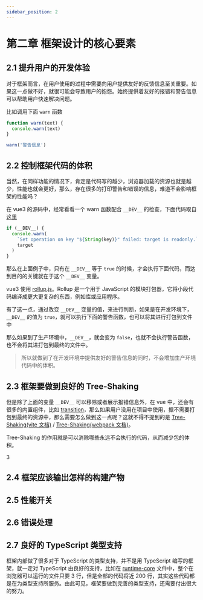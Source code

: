 ```yaml
---
sidebar_position: 2
---
```


# 第二章 框架设计的核心要素

## 2.1 提升用户的开发体验

对于框架而言，在用户使用的过程中需要向用户提供友好的反馈信息至关重要。如果这一点做不好，就很可能会导致用户的抱怨。始终提供着友好的报错和警告信息可以帮助用户快速解决问题。

比如调用下面 `warn` 函数

```js
function warn(text) {
  console.warn(text)
}

warn('警告信息')
```

## 2.2 控制框架代码的体积

当然，在同样功能的情况下，肯定是代码写的越少，浏览器加载的资源也就是越少，性能也就会更好，那么，存在很多的打印警告和错误的信息，难道不会影响框架的性能吗？

在 vue3 的源码中，经常看看一个 warn 函数配合 `__DEV__` 的检查，下面代码取自[这里](https://github.com/vuejs/core/blob/main/packages/reactivity/src/baseHandlers.ts)

```js
if (__DEV__) {
  console.warn(
    `Set operation on key "${String(key)}" failed: target is readonly.`,
    target
  )
}
```

那么在上面例子中，只有在 `__DEV__` 等于 `true` 的时候，才会执行下面代码，而达到目的的关键就在于这个 `__DEV__` 变量。

vue3 使用 [rollup.js](https://github.com/rollup/rollup)。Rollup 是一个用于 JavaScript 的模块打包器，它将小段代码编译成更大更复杂的东西，例如库或应用程序。

有了这一点，通过改变 `__DEV__` 变量的值，来进行判断，如果是在开发环境下，`__DEV__` 的值为 `true`，就可以执行下面的警告函数，也可以将其进行打包到文件中

那么如果到了生产环境中，`__DEV__`，就会变为 `false`，也就不会执行警告函数，也不会将其进打包到最终的文件中。

> 所以就做到了在开发环境中提供友好的警告信息的同时，不会增加生产环境代码中的体积。

## 2.3 框架要做到良好的 Tree-Shaking

但是除了上面的变量 `__DEV__` 可以移除或者展示报错信息外，在 vue 中，还会有很多的内置组件，比如 [transition](https://staging-cn.vuejs.org/api/built-in-components.html#transition)，那么如果用户没用在项目中使用，据不需要打包到最终的资源中，那么需要怎么做到这一点呢？这就不得不提到的是 [Tree-Shaking(vite 文档)](https://vitejs.dev/guide/ssr.html#source-structure) / [Tree-Shaking(webpack 文档)](https://webpack.js.org/guides/tree-shaking/)。

Tree-Shaking 的作用就是可以消除哪些永远不会执行的代码，从而减少包的体积。

3

## 2.4 框架应该输出怎样的构建产物

## 2.5 性能开关

## 2.6 错误处理

## 2.7 良好的 TypeScript 类型支持

框架内部做了很多对于 TypeScript 的类型支持，并不是用 TypeScript 编写的框架，就一定对 TypeScript 由良好的支持，比如在 [runtime-core](https://github.com/vuejs/core/blob/main/packages/runtime-core/src/apiDefineComponent.ts) 文件中，整个在浏览器可以运行的文件只要 3 行，但是全部的代码将近 200 行，其实这些代码都是在为类型支持所服务。由此可见，框架要做到完善的类型支持，还需要付出很大的努力。
